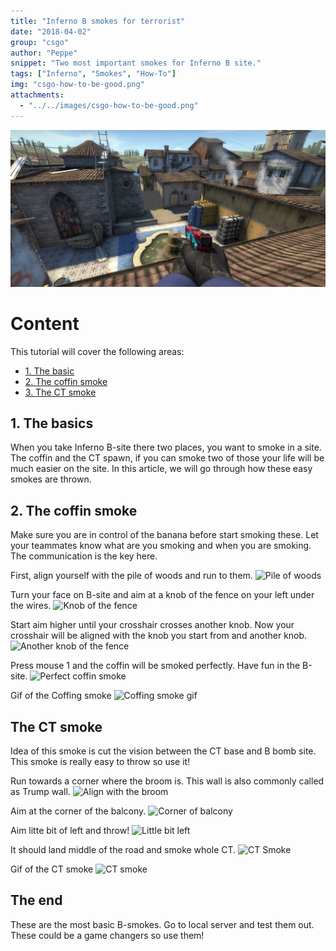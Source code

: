 ```yaml
---
title: "Inferno B smokes for terrorist" 
date: "2018-04-02"
group: "csgo"
author: "Peppe"
snippet: "Two most important smokes for Inferno B site."
tags: ["Inferno", "Smokes", "How-To"]
img: "csgo-how-to-be-good.png"
attachments:
  - "../../images/csgo-how-to-be-good.png"
---
```


![Inferno img](inferno_final.jpg)

# Content

This tutorial will cover the following areas:

* [1. The basic](#basics)
* [2. The coffin smoke](#coffin)
* [3. The CT smoke](#ct)

<a name="basics"></a>

## 1. The basics

When you take Inferno B-site there two places, you want to smoke in a site. The coffin and the CT spawn, if you can smoke two of those your life will be much easier on the site. In this article, we will go through how these easy smokes are thrown.

<a name="coffin"></a>

## 2. The coffin smoke

Make sure you are in control of the banana before start smoking these. Let your teammates know what are you smoking and when you are smoking. The communication is the key here.

First, align yourself with the pile of woods and run to them.
![Pile of woods](https://i.imgur.com/tgOUWSg.jpg)

Turn your face on B-site and aim at a knob of the fence on your left under the wires.
![Knob of the fence](https://i.imgur.com/mj2IFkg.jpg)

Start aim higher until your crosshair crosses another knob. Now your crosshair will be aligned with the knob you start from and another knob.
![Another knob of the fence](https://i.imgur.com/NDK7ROh.jpg)

Press mouse 1 and the coffin will be smoked perfectly. Have fun in the B-site.
![Perfect coffin smoke](https://i.imgur.com/mmJ9jo7.jpg)

Gif of the Coffing smoke
![Coffing smoke gif](https://thumbs.gfycat.com/SimilarAlertHackee-size_restricted.gif)

<a name="ct"></a>

## The CT smoke

Idea of this smoke is cut the vision between the CT base and B bomb site. This smoke is really easy to throw so use it!

Run towards a corner where the broom is. This wall is also commonly called as Trump wall.
![Align with the broom](https://i.imgur.com/k53LV31.jpg)

Aim at the corner of the balcony.
![Corner of balcony](https://i.imgur.com/GcJzrcM.jpg)

Aim litte bit of left and throw!
![Little bit left](https://i.imgur.com/JSiVNYr.jpg)

It should land middle of the road and smoke whole CT.
![CT Smoke](https://i.imgur.com/uwouGXV.jpg)

Gif of the CT smoke
![CT smoke](https://thumbs.gfycat.com/WelllitSlushyBlackpanther-size_restricted.gif)

## The end

These are the most basic B-smokes. Go to local server and test them out. These could be a game changers so use them!
